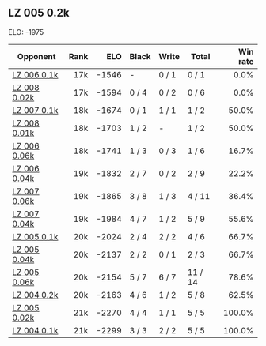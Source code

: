 ## LZ 005 0.2k ##

ELO: -1975

Opponent | Rank | ELO | Black | Write | Total | Win rate
---------|-----:|----:|-------|-------|-------|-------:
[LZ 006 0.1k](LZ%20006%200.1k.md) | 17k | -1546 | - | 0 / 1 | 0 / 1 | 0.0%
[LZ 008 0.02k](LZ%20008%200.02k.md) | 17k | -1594 | 0 / 4 | 0 / 2 | 0 / 6 | 0.0%
[LZ 007 0.1k](LZ%20007%200.1k.md) | 18k | -1674 | 0 / 1 | 1 / 1 | 1 / 2 | 50.0%
[LZ 008 0.01k](LZ%20008%200.01k.md) | 18k | -1703 | 1 / 2 | - | 1 / 2 | 50.0%
[LZ 006 0.06k](LZ%20006%200.06k.md) | 18k | -1741 | 1 / 3 | 0 / 3 | 1 / 6 | 16.7%
[LZ 006 0.04k](LZ%20006%200.04k.md) | 19k | -1832 | 2 / 7 | 0 / 2 | 2 / 9 | 22.2%
[LZ 007 0.06k](LZ%20007%200.06k.md) | 19k | -1865 | 3 / 8 | 1 / 3 | 4 / 11 | 36.4%
[LZ 007 0.04k](LZ%20007%200.04k.md) | 19k | -1984 | 4 / 7 | 1 / 2 | 5 / 9 | 55.6%
[LZ 005 0.1k](LZ%20005%200.1k.md) | 20k | -2024 | 2 / 4 | 2 / 2 | 4 / 6 | 66.7%
[LZ 005 0.04k](LZ%20005%200.04k.md) | 20k | -2137 | 2 / 2 | 0 / 1 | 2 / 3 | 66.7%
[LZ 005 0.06k](LZ%20005%200.06k.md) | 20k | -2154 | 5 / 7 | 6 / 7 | 11 / 14 | 78.6%
[LZ 004 0.2k](LZ%20004%200.2k.md) | 20k | -2163 | 4 / 6 | 1 / 2 | 5 / 8 | 62.5%
[LZ 005 0.02k](LZ%20005%200.02k.md) | 21k | -2270 | 4 / 4 | 1 / 1 | 5 / 5 | 100.0%
[LZ 004 0.1k](LZ%20004%200.1k.md) | 21k | -2299 | 3 / 3 | 2 / 2 | 5 / 5 | 100.0%
